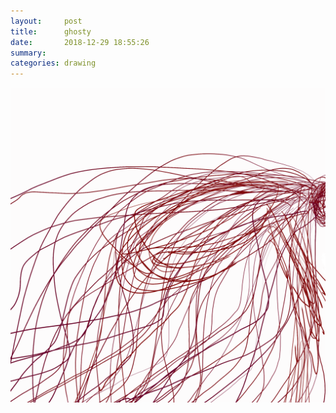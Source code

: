 ```yaml
---
layout:     post
title:      ghosty
date:       2018-12-29 18:55:26
summary:    
categories: drawing
---
```

![ghosty](/images/diary/ghosty.png ".")
